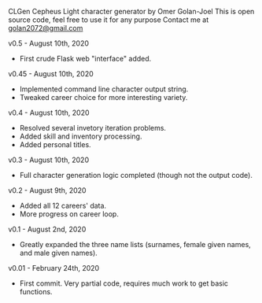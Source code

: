 CLGen
Cepheus Light character generator by Omer Golan-Joel
This is open source code, feel free to use it for any purpose
Contact me at golan2072@gmail.com

v0.5 - August 10th, 2020
- First crude Flask web "interface" added.

v0.45 - August 10th, 2020
- Implemented command line character output string.
- Tweaked career choice for more interesting variety.

v0.4 - August 10th, 2020
- Resolved several invetory iteration problems.
- Added skill and inventory processing.
- Added personal titles.

v0.3 - August 10th, 2020
- Full character generation logic completed (though not the output code).

v0.2 - August 9th, 2020
- Added all 12 careers' data.
- More progress on career loop.

v0.1 - August 2nd, 2020
- Greatly expanded the three name lists (surnames, female given names, and male given names).

v0.01 - February 24th, 2020
- First commit. Very partial code, requires much work to get basic functions.
